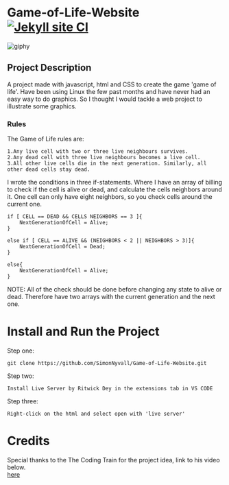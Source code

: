 # Game-of-Life-Website [![Jekyll site CI](https://github.com/SimonNyvall/Game-of-Life-Website/actions/workflows/jekyll.yml/badge.svg)](https://github.com/SimonNyvall/Game-of-Life-Website/actions/workflows/jekyll.yml)

![giphy](https://user-images.githubusercontent.com/50596493/183426858-02dd13b0-b4a6-4370-97e4-6153c121a593.gif)

## Project Description
A project made with javascript, html and CSS to create the game 'game of life'. Have been using Linux the few past months and have never had an easy way to do graphics. So I thought I would tackle a web project to illustrate some graphics.
### Rules
The Game of Life rules are:
```
1.Any live cell with two or three live neighbours survives.
2.Any dead cell with three live neighbours becomes a live cell.
3.All other live cells die in the next generation. Similarly, all other dead cells stay dead.
```
I wrote the conditions in three if-statements. Where I have an array of billing to check if the cell is alive or dead, and calculate the cells neighbors around it. One cell can only have eight neighbors, so you check cells around the current one.
```
if [ CELL == DEAD && CELLS NEIGHBORS == 3 ]{
    NextGenerationOfCell = Alive;
}
```
```
else if [ CELL == ALIVE && (NEIGHBORS < 2 || NEIGHBORS > 3)]{
    NextGenerationOfCell = Dead;
}
```
```
else{
    NextGenerationOfCell = Alive;
}
```
NOTE: All of the check should be done before changing any state to alive or dead. Therefore have two arrays with the current generation and the next one.

# Install and Run the Project

Step one:
```
git clone https://github.com/SimonNyvall/Game-of-Life-Website.git
```
Step two:
```
Install Live Server by Ritwick Dey in the extensions tab in VS CODE
```
Step three:
```
Right-click on the html and select open with 'live server' 
```

# Credits
Special thanks to the The Coding Train for the project idea, link to his video below.    
[here](https://www.youtube.com/watch?v=FWSR_7kZuYg&t=1802s)
